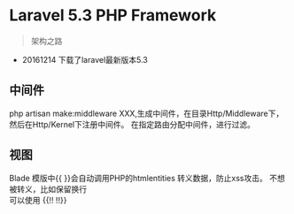 # Laravel 5.3 PHP Framework
> 架构之路
- 20161214 下载了laravel最新版本5.3
## 中间件
php artisan make:middleware XXX,生成中间件，在目录Http/Middleware下，然后在Http/Kernel下注册中间件。
在指定路由分配中间件，进行过滤。
## 视图
Blade 模版中{{ }}会自动调用PHP的htmlentities 转义数据，防止xss攻击。
不想被转义，比如保留换行<br> 可以使用 {{!! !!}}


